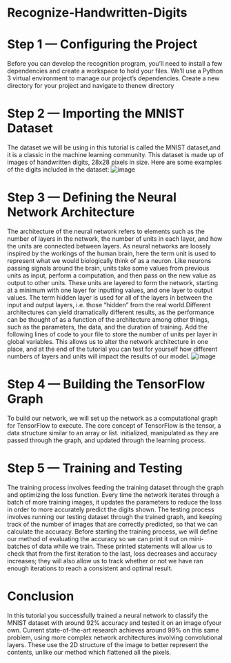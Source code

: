# Recognize-Handwritten-Digits
# Step 1 — Configuring the Project
Before you can develop the recognition program, you’ll need to install a few dependencies and create a workspace to hold your files.
We’ll use a Python 3 virtual environment to manage our project’s dependencies. Create a new directory for your project and navigate to thenew directory

# Step 2 — Importing the MNIST Dataset
The dataset we will be using in this tutorial is called the MNIST dataset,and it is a classic in the machine learning community. This dataset is 
made up of images of handwritten digits, 28x28 pixels in size. Here are some examples of the digits included in the dataset:
![image](https://user-images.githubusercontent.com/70911721/186297711-dbe003a8-38b4-4cc3-b379-211c41b69f7a.png)

# Step 3 — Defining the Neural Network Architecture
The architecture of the neural network refers to elements such as the number of layers in the network, the number of units in each layer, and how the units are connected between layers. As neural networks are loosely inspired by the workings of the human brain, here the term unit is used to represent what we would biologically think of as a neuron. Like neurons passing signals around the brain, units take some values from previous units as input, perform a computation, and then pass on the new value as output to other units. These units are layered to form the network, starting at a minimum with one layer for inputting values, and one layer to output values. The term hidden layer is used for all of the layers in between the input and output layers, i.e. those “hidden” from the real world.Different architectures can yield dramatically different results, as the performance can be thought of as a function of the architecture among other things, such as the parameters, the data, and the duration of training. Add the following lines of code to your file to store the number of units per layer in global variables. This allows us to alter the network architecture in one place, and at the end of the tutorial you can test for yourself how different numbers of layers and units will impact the results of our model.
![image](https://user-images.githubusercontent.com/70911721/186299903-d7e11655-95bf-461c-9713-9652ec2cb7f8.png)


# Step 4 — Building the TensorFlow Graph
To build our network, we will set up the network as a computational graph for TensorFlow to execute. The core concept of TensorFlow is the tensor, a data structure similar to an array or list. initialized, manipulated as they are passed through the graph, and updated through the learning process.

# Step 5 — Training and Testing
The training process involves feeding the training dataset through the graph and optimizing the loss function. Every time the network iterates through a batch of more training images, it updates the parameters to reduce the loss in order to more accurately predict the digits shown. The testing process involves running our testing dataset through the trained graph, and keeping track of the number of images that are correctly predicted, so that we can calculate the accuracy. Before starting the training process, we will define our method of evaluating the accuracy so we can print it out on mini-batches of data while we train. These printed statements will allow us to check that from the first iteration to the last, loss decreases and accuracy increases; they will also allow us to track whether or not we have ran enough iterations to reach a consistent and optimal result.
# Conclusion
In this tutorial you successfully trained a neural network to classify the MNIST dataset with around 92% accuracy and tested it on an image ofyour own. Current state-of-the-art research achieves around 99% on this same problem, using more complex network architectures involving convolutional layers. These use the 2D structure of the image to better represent the contents, unlike our method which flattened all the pixels.
